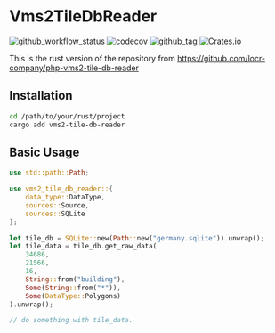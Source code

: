 # Vms2TileDbReader

![github_workflow_status](https://img.shields.io/github/actions/workflow/status/ringostarr80/rust-vms2-tile-db-reader/rust.yml)
[![codecov](https://codecov.io/gh/ringostarr80/rust-vms2-tile-db-reader/graph/badge.svg?token=vpMSVSlT84)](https://codecov.io/gh/ringostarr80/rust-vms2-tile-db-reader)
![github_tag](https://img.shields.io/github/v/tag/ringostarr80/rust-vms2-tile-db-reader)
[![Crates.io](https://img.shields.io/crates/v/vms2-tile-db-reader.svg)](https://crates.io/crates/vms2-tile-db-reader)

This is the rust version of the repository from https://github.com/locr-company/php-vms2-tile-db-reader

## Installation

```bash
cd /path/to/your/rust/project
cargo add vms2-tile-db-reader
```

## Basic Usage

```rust
use std::path::Path;

use vms2_tile_db_reader::{
    data_type::DataType,
    sources::Source,
    sources::SQLite
};

let tile_db = SQLite::new(Path::new("germany.sqlite")).unwrap();
let tile_data = tile_db.get_raw_data(
    34686,
    21566,
    16,
    String::from("building"),
    Some(String::from("*")),
    Some(DataType::Polygons)
).unwrap();

// do something with tile_data.
```
